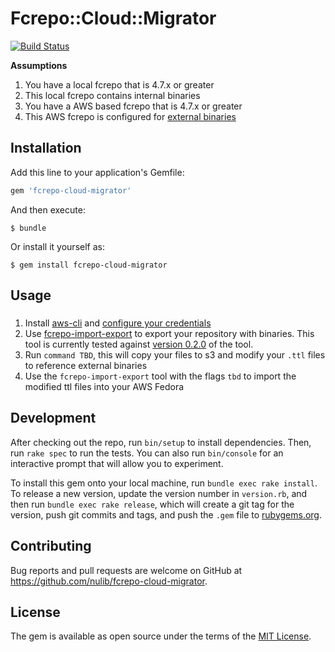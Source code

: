 # Fcrepo::Cloud::Migrator

[![Build Status](https://travis-ci.com/nulib/fcrepo-cloud-migrator.svg?branch=master)](https://travis-ci.com/nulib/fcrepo-cloud-migrator)

**Assumptions**
1. You have a local fcrepo that is 4.7.x or greater
1. This local fcrepo contains internal binaries
1. You have a AWS based fcrepo that is 4.7.x or greater
1. This AWS fcrepo is configured for [external binaries](https://wiki.duraspace.org/display/FEDORA4x/How+to+add+Use+Amazon+Simple+Scalable+Storage+%28S3%29+for+Storing+Fedora+Content)

## Installation

Add this line to your application's Gemfile:

```ruby
gem 'fcrepo-cloud-migrator'
```

And then execute:

    $ bundle

Or install it yourself as:

    $ gem install fcrepo-cloud-migrator

## Usage

###

1. Install [aws-cli](https://aws.amazon.com/cli/) and [configure your credentials](https://docs.aws.amazon.com/cli/latest/userguide/cli-chap-getting-started.html)
1. Use [fcrepo-import-export](https://github.com/fcrepo4-labs/fcrepo-import-export) to export your repository with binaries.  This tool is currently tested against [version 0.2.0](https://github.com/fcrepo4-labs/fcrepo-import-export/releases/tag/fcrepo-import-export-0.2.0) of the tool.
1. Run `command TBD`, this will copy your files to s3 and modify your `.ttl` files to reference external binaries
1. Use the `fcrepo-import-export` tool with the flags `tbd` to import the modified ttl files into your AWS Fedora

## Development

After checking out the repo, run `bin/setup` to install dependencies. Then, run `rake spec` to run the tests. You can also run `bin/console` for an interactive prompt that will allow you to experiment.

To install this gem onto your local machine, run `bundle exec rake install`. To release a new version, update the version number in `version.rb`, and then run `bundle exec rake release`, which will create a git tag for the version, push git commits and tags, and push the `.gem` file to [rubygems.org](https://rubygems.org).

## Contributing

Bug reports and pull requests are welcome on GitHub at https://github.com/nulib/fcrepo-cloud-migrator.

## License

The gem is available as open source under the terms of the [MIT License](https://opensource.org/licenses/MIT).
